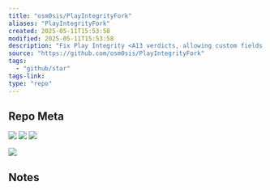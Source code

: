 ```yaml
---
title: "osm0sis/PlayIntegrityFork"
aliases: "PlayIntegrityFork"
created: 2025-05-11T15:53:58
modified: 2025-05-11T15:53:58
description: "Fix Play Integrity <A13 verdicts, allowing custom fields and props"
source: "https://github.com/osm0sis/PlayIntegrityFork"
tags:
  - "github/star"
tags-link:
type: "repo"
---
```

## Repo Meta

![](https://img.shields.io/github/stars/osm0sis/PlayIntegrityFork?style=for-the-badge&label=stars) ![](https://img.shields.io/github/repo-size/osm0sis/PlayIntegrityFork?style=for-the-badge&label=size) ![](https://img.shields.io/github/created-at/osm0sis/PlayIntegrityFork?style=for-the-badge&label=since)

[![](https://github-readme-stats.vercel.app/api/pin/?username=osm0sis&repo=PlayIntegrityFork&bg_color=00000000)](https://github.com/osm0sis/PlayIntegrityFork)

## Notes

